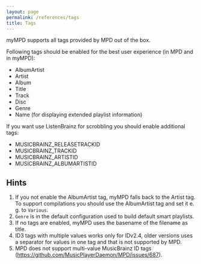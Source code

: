 ```yaml
---
layout: page
permalink: /references/tags
title: Tags
---
```


myMPD supports all tags provided by MPD out of the box.

Following tags should be enabled for the best user experience (in MPD and in myMPD):

- AlbumArtist
- Artist
- Album
- Title
- Track
- Disc
- Genre
- Name (for displaying extended playlist information)

If you want use ListenBrainz for scrobbling you should enable additional tags:

- MUSICBRAINZ_RELEASETRACKID
- MUSICBRAINZ_TRACKID
- MUSICBRAINZ_ARTISTID
- MUSICBRAINZ_ALBUMARTISTID

## Hints

1. If you not enable the AlbumArtist tag, myMPD falls back to the Artist tag. To support compilations you should use the AlbumArtist tag and set it e. g. to `Various`.
2. `Genre` is in the default configuration used to build default smart playlists.
3. If no tags are enabled, myMPD uses the basename of the filename as title.
4. ID3 tags with multiple values works only for IDv2.4, older versions uses a separator for values in one tag and that is not supported by MPD.
5. MPD does not support multi-value MusicBrainz ID tags (https://github.com/MusicPlayerDaemon/MPD/issues/687).
